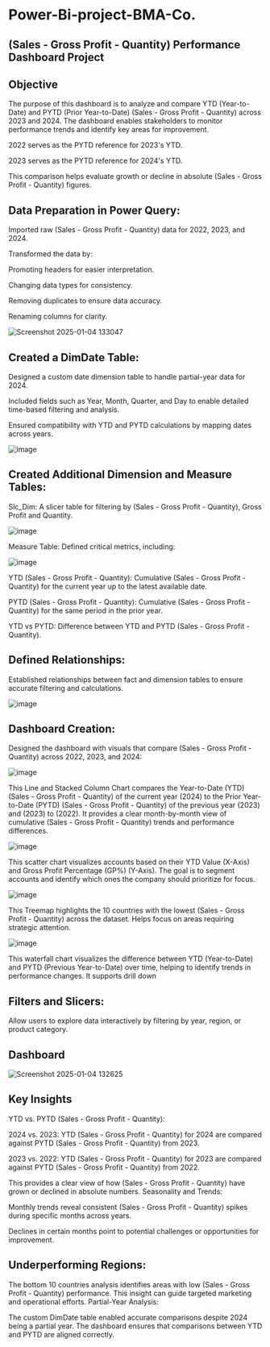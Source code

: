 # Power-Bi-project-BMA-Co.

(Sales - Gross Profit - Quantity) Performance Dashboard Project
-------------------------------------------------------------------
Objective
----------

The purpose of this dashboard is to analyze and compare YTD (Year-to-Date) and PYTD (Prior Year-to-Date) (Sales - Gross Profit - Quantity) across  2023 and 2024. The dashboard enables stakeholders to monitor performance trends and identify key areas for improvement.

2022 serves as the PYTD reference for 2023's YTD.

2023 serves as the PYTD reference for 2024's YTD.

This comparison helps evaluate growth or decline in absolute (Sales - Gross Profit - Quantity) figures.




Data Preparation in Power Query:
-------------------------------

Imported raw (Sales - Gross Profit - Quantity) data for 2022, 2023, and 2024.

Transformed the data by:

Promoting headers for easier interpretation.

Changing data types for consistency.

Removing duplicates to ensure data accuracy.

Renaming columns for clarity.

![Screenshot 2025-01-04 133047](https://github.com/user-attachments/assets/db45c2e4-cc6a-4042-a2dd-5ab4c763d53d)



Created a DimDate Table:
-----------------------

Designed a custom date dimension table to handle partial-year data for 2024.

Included fields such as Year, Month, Quarter, and Day to enable detailed time-based filtering and analysis.

Ensured compatibility with YTD and PYTD calculations by mapping dates across years.

![image](https://github.com/user-attachments/assets/d983058c-f225-4790-aae5-20789a794000)




Created Additional Dimension and Measure Tables:
-----------------------------------------------
Slc_Dim: A slicer table for filtering by (Sales - Gross Profit - Quantity), Gross Profit and Quantity.

![image](https://github.com/user-attachments/assets/e12485a1-e0ca-4254-ab7a-cbdea460ce37)


Measure Table: Defined critical metrics, including:

![image](https://github.com/user-attachments/assets/0a461403-571c-4d2d-a6d4-a0d784ed1dc2)



YTD (Sales - Gross Profit - Quantity): Cumulative (Sales - Gross Profit - Quantity) for the current year up to the latest available date.

PYTD (Sales - Gross Profit - Quantity): Cumulative (Sales - Gross Profit - Quantity) for the same period in the prior year.

YTD vs PYTD: Difference between YTD and PYTD (Sales - Gross Profit - Quantity).

Defined Relationships:
---------------------
Established relationships between fact and dimension tables to ensure accurate filtering and calculations.

![image](https://github.com/user-attachments/assets/164a07ec-0f38-4bd9-8553-79cd16965e1b)



Dashboard Creation:
-------

Designed the dashboard with visuals that compare (Sales - Gross Profit - Quantity) across 2022, 2023, and 2024:

![image](https://github.com/user-attachments/assets/1b8c5cd5-2e4e-4a46-b4e1-acf29a764a41)


This Line and Stacked Column Chart compares the Year-to-Date (YTD) (Sales - Gross Profit - Quantity) of the current year (2024) to the Prior Year-to-Date (PYTD) (Sales - Gross Profit - Quantity) of the previous year (2023) and (2023) to (2022). It provides a clear month-by-month view of cumulative (Sales - Gross Profit - Quantity) trends and performance differences.

![image](https://github.com/user-attachments/assets/cde88466-b8c5-48b3-9c97-fa4574b4eb9b)


This scatter chart visualizes accounts based on their YTD Value (X-Axis) and Gross Profit Percentage (GP%) (Y-Axis). The goal is to segment accounts and identify which ones the company should prioritize for focus.

![image](https://github.com/user-attachments/assets/57ae6eaa-0c18-40d8-bfd8-fe9601a1a631)



This Treemap highlights the 10 countries with the lowest (Sales - Gross Profit - Quantity) across the dataset.
Helps focus on areas requiring strategic attention.

![image](https://github.com/user-attachments/assets/f0f89158-b218-4cb3-afe1-512f2e398ae3)


This waterfall chart visualizes the difference between YTD (Year-to-Date) and PYTD (Previous Year-to-Date) over time, helping to identify trends in performance changes. It supports drill down

Filters and Slicers:
------------------

Allow users to explore data interactively by filtering by year, region, or product category.

Dashboard
--

![Screenshot 2025-01-04 132625](https://github.com/user-attachments/assets/3d768239-283e-4b53-b083-078d69037ec5)




Key Insights
------

YTD vs. PYTD (Sales - Gross Profit - Quantity):

2024 vs. 2023: YTD (Sales - Gross Profit - Quantity) for 2024 are compared against PYTD (Sales - Gross Profit - Quantity) from 2023.

2023 vs. 2022: YTD (Sales - Gross Profit - Quantity) for 2023 are compared against PYTD (Sales - Gross Profit - Quantity) from 2022.

This provides a clear view of how (Sales - Gross Profit - Quantity) have grown or declined in absolute numbers.
Seasonality and Trends:

Monthly trends reveal consistent (Sales - Gross Profit - Quantity) spikes during specific months across years.

Declines in certain months point to potential challenges or opportunities for improvement.

Underperforming Regions:
----
The bottom 10 countries analysis identifies areas with low (Sales - Gross Profit - Quantity) performance.
This insight can guide targeted marketing and operational efforts.
Partial-Year Analysis:

The custom DimDate table enabled accurate comparisons despite 2024 being a partial year.
The dashboard ensures that comparisons between YTD and PYTD are aligned correctly.
